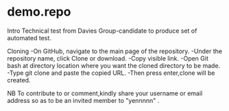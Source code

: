 # demo.repo


Intro
Technical test from Davies Group-candidate to produce set of automated test.


Cloning
-On GitHub, navigate to the main page of the repository.
-Under the repository name, click Clone or download.
-Copy visible link.
-Open Git bash at directory location where you want the cloned directory to be made.
-Type git clone and paste the copied URL.
-Then press enter,clone will be created.

NB
To contribute to or comment,kindly share your username or email address so as to be an invited member to "yennnnn" .
